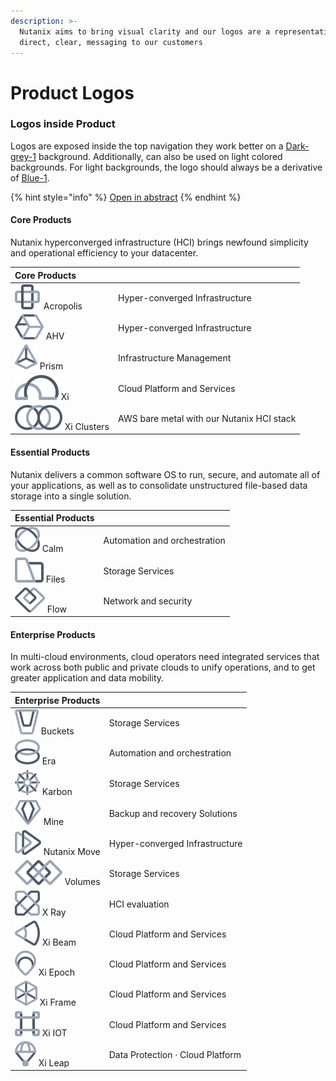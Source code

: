 ```yaml
---
description: >-
  Nutanix aims to bring visual clarity and our logos are a representation of a
  direct, clear, messaging to our customers
---
```


# Product Logos

### Logos inside Product

Logos are exposed inside the top navigation they work better on a [Dark-grey-1](../primitives/colors/#neutral-palette) background. Additionally, can also be used on light colored backgrounds. For light backgrounds, the logo should always be a derivative of [Blue-1](../primitives/colors/#blue-palette).

{% hint style="info" %}
[Open in abstract](https://share.goabstract.com/65f23b50-e26e-4fbd-81a1-63d840e5d466) 
{% endhint %}

#### 

#### Core Products

Nutanix hyperconverged infrastructure \(HCI\) brings newfound simplicity and operational efficiency to your datacenter.

| Core Products |  |
| :--- | :--- |
| ![](../.gitbook/assets/acropolis.svg) Acropolis | Hyper-converged Infrastructure |
| ![](../.gitbook/assets/ahv.svg) AHV | Hyper-converged Infrastructure |
| ![](../.gitbook/assets/prism_central.svg) Prism | Infrastructure Management |
| ![](../.gitbook/assets/xi.svg) Xi  | Cloud Platform and Services |
| ![](../.gitbook/assets/clusters.svg) Xi Clusters | AWS bare metal with our Nutanix HCI stack |

#### 

#### Essential Products

Nutanix delivers a common software OS to run, secure, and automate all of your applications, as well as to consolidate unstructured file-based data storage into a single solution.

| Essential Products |  |
| :--- | :--- |
| ![](../.gitbook/assets/calm.svg) Calm | Automation and orchestration |
| ![](../.gitbook/assets/files.svg) Files | Storage Services |
| ![](../.gitbook/assets/flow.svg) Flow | Network and security |

#### 

#### Enterprise Products

In multi-cloud environments, cloud operators need integrated services that work across both public and private clouds to unify operations, and to get greater application and data mobility.

| Enterprise Products |  |
| :--- | :--- |
| ![](../.gitbook/assets/buckets.svg) Buckets | Storage Services |
| ![](../.gitbook/assets/era.svg) Era | Automation and orchestration |
| ![](../.gitbook/assets/karbon.svg) Karbon | Storage Services |
| ![](../.gitbook/assets/mine.svg) Mine | Backup and recovery Solutions |
| ![](../.gitbook/assets/xtract.svg) Nutanix Move | Hyper-converged Infrastructure |
| ![](../.gitbook/assets/volumes.svg) Volumes | Storage Services |
| ![](../.gitbook/assets/x_ray.svg) X Ray | HCI evaluation |
| ![](../.gitbook/assets/beam.svg) Xi Beam | Cloud Platform and Services |
| ![](../.gitbook/assets/epoch.svg) Xi Epoch | Cloud Platform and Services |
| ![](../.gitbook/assets/frame.svg) Xi Frame | Cloud Platform and Services |
| ![](../.gitbook/assets/xi_iot.svg) Xi IOT | Cloud Platform and Services |
| ![](../.gitbook/assets/xi_leap.svg) Xi Leap | Data Protection · Cloud Platform |

